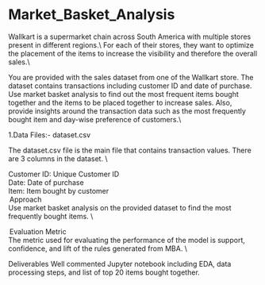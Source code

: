 # Market_Basket_Analysis
Wallkart is a supermarket chain across South America with multiple stores present in different regions.\ For each of their stores, they want to optimize the placement of the items to increase the visibility and therefore the overall sales.\

You are provided with the sales dataset from one of the Wallkart store. The dataset contains transactions including customer ID and date of purchase. Use market basket analysis to find out the most frequent items bought together and the items to be placed together to increase sales. Also, provide insights around the transaction data such as the most frequently bought item and day-wise preference of customers.\

1.Data Files:-
dataset.csv  

The dataset.csv file is the main file that contains transaction values. There are 3 columns in the dataset.  \

Customer ID: Unique Customer ID \
Date: Date of purchase \
Item: Item bought by customer \
  Approach  \
Use market basket analysis on the provided dataset to find the most frequently bought items.  \
 
 Evaluation Metric \
The metric used for evaluating the performance of the model is support, confidence, and lift of the rules generated from MBA.  \ 

Deliverables Well commented Jupyter notebook including EDA, data processing steps, and list of top 20 items bought together.  
